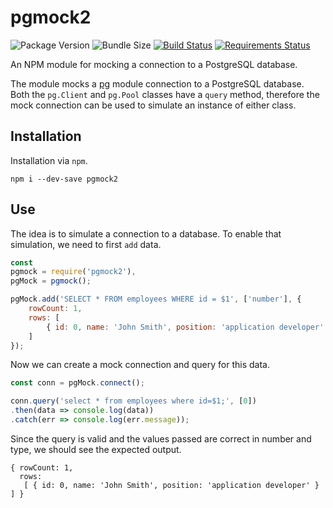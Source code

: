 pgmock2
=======

![Package Version](https://img.shields.io/github/package-json/v/jfavrod/pgmock2.svg)
![Bundle Size](https://img.shields.io/bundlephobia/min/pgmock2.svg)
[![Build Status](https://api.travis-ci.org/jfavrod/pgmock2.svg?branch=master)](https://travis-ci.org/jfavrod/pgmock2)
[![Requirements Status](https://requires.io/github/jfavrod/pgmock2/requirements.svg?tag=v1.0.1)](https://requires.io/github/jfavrod/pgmock2/requirements/?tag=v1.0.1)


An NPM module for mocking a connection to a PostgreSQL database.

The module mocks a [pg](https://www.npmjs.com/package/pg) module
connection to a PostgreSQL database. Both the `pg.Client` and `pg.Pool`
classes have a `query` method, therefore the mock connection can be
used to simulate an instance of either class.


Installation
------------
Installation via `npm`.
```
npm i --dev-save pgmock2
```

Use
---
The idea is to simulate a connection to a database. To enable that
simulation, we need to first `add` data.

```javascript
const
pgmock = require('pgmock2'),
pgMock = pgmock();

pgMock.add('SELECT * FROM employees WHERE id = $1', ['number'], {
    rowCount: 1,
    rows: [
        { id: 0, name: 'John Smith', position: 'application developer' }
    ]
});
```

Now we can create a mock connection and query for this data.

```javascript
const conn = pgMock.connect();

conn.query('select * from employees where id=$1;', [0])
.then(data => console.log(data))
.catch(err => console.log(err.message));
```

Since the query is valid and the values passed are correct in number
and type, we should see the expected output.

```
{ rowCount: 1,
  rows:
   [ { id: 0, name: 'John Smith', position: 'application developer' } ] }
```
